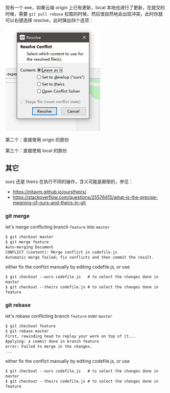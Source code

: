 现有一个 exe，如果云端 origin 上已有更新，local 本地也进行了更新，在提交的时候，需要 `git pull rebase` 拉取的时候，然后很自然地会出现冲突，此时你就可以右键选择 resolve，此时弹出四个选项：

![](https://github.com/EthsonLiu/personal-notes/blob/master/_image/028.png)

第二个：直接使用 origin 的那份

第三个：直接使用 local 的那份

## 其它

ours 还是 theirs 在执行不同的操作，含义可能是颠倒的，参见：

- https://nitaym.github.io/ourstheirs/
- https://stackoverflow.com/questions/25576415/what-is-the-precise-meaning-of-ours-and-theirs-in-git

### git merge

let's merge conflicting branch `feature` into `master`

```shell
$ git checkout master
$ git merge feature
Auto-merging Document
CONFLICT (content): Merge conflict in codefile.js
Automatic merge failed; fix conflicts and then commit the result.
```
either fix the conflict manually by editing codefile.js, or use

```shell
$ git checkout --ours codefile.js   # to select the changes done in master
$ git checkout --theirs codefile.js # to select the changes done in feature
```

### git rebase

let's rebase conflicting branch `feature` over `master`

```shell
$ git checkout feature
$ git rebase master
First, rewinding head to replay your work on top of it...
Applying: a commit done in branch feature
error: Failed to merge in the changes.
...
```

either fix the conflict manually by editing codefile.js, or use

```shell
$ git checkout --ours codefile.js   # to select the changes done in master
$ git checkout --theirs codefile.js # to select the changes done in feature
```




